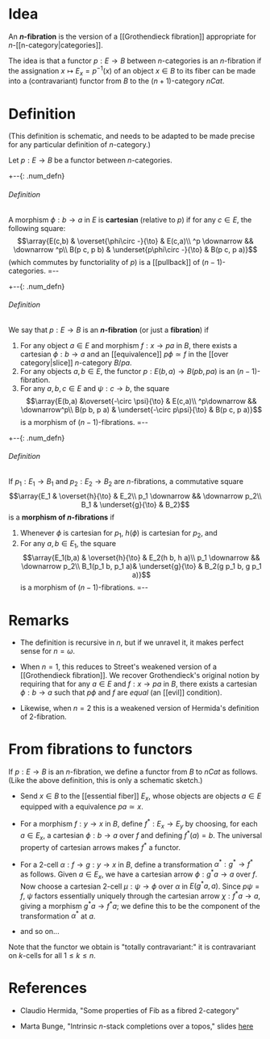 # Idea #

An **$n$-fibration** is the version of a [[Grothendieck fibration]] appropriate for $n$-[[n-category|categories]].

The idea is that a functor $p:E\to B$ between $n$-categories is an $n$-fibration if the assignation $x\mapsto E_x = p^{-1}(x)$ of an object $x\in B$ to its fiber can be made into a (contravariant) functor from $B$ to the $(n+1)$-category $n Cat$.


# Definition #

(This definition is schematic, and needs to be adapted to be made precise for any particular definition of $n$-category.)

Let $p:E\to B$ be a functor between $n$-categories.

+--{: .num_defn}
###### Definition
A morphism $\phi:b\to a$ in $E$ is **cartesian** (relative to $p$) if for any $c\in E$, the following square:
$$\array{E(c,b) & \overset{\phi\circ -}{\to} & E(c,a)\\
  ^p \downarrow && \downarrow ^p\\
  B(p c, p b) & \underset{p\phi\circ -}{\to} & B(p c, p a)}$$
(which commutes by functoriality of $p$) is a [[pullback]] of $(n-1)$-categories.
=--

+--{: .num_defn}
###### Definition
We say that $p:E\to B$ is an **$n$-fibration** (or just a **fibration**) if
1. For any object $a\in E$ and morphism $f:x\to p a$ in $B$, there exists a cartesian $\phi:b\to a$ and an [[equivalence]] $p\phi \simeq f$ in the [[over category|slice]] $n$-category $B/p a$.
1. For any objects $a,b\in E$, the functor $p:E(b,a) \to B(p b, p a)$ is an $(n-1)$-fibration.
1. For any $a,b,c\in E$ and $\psi:c\to b$, the square
$$\array{E(b,a) &\overset{-\circ \psi}{\to} & E(c,a)\\
  ^p\downarrow && \downarrow^p\\
  B(p b, p a) & \underset{-\circ p\psi}{\to} & B(p c, p a)}$$
is a morphism of $(n-1)$-fibrations.
=--

+--{: .num_defn}
###### Definition
If $p_1:E_1\to B_1$ and $p_2:E_2\to B_2$ are $n$-fibrations, a commutative square
$$\array{E_1 & \overset{h}{\to} & E_2\\
  p_1 \downarrow && \downarrow p_2\\
  B_1 & \underset{g}{\to} & B_2}$$
is a **morphism of $n$-fibrations** if
1. Whenever $\phi$ is cartesian for $p_1$, $h(\phi)$ is cartesian for $p_2$, and
1. For any $a,b\in E_1$, the square
$$\array{E_1(b,a) & \overset{h}{\to} & E_2(h b, h a)\\
  p_1 \downarrow && \downarrow p_2\\
  B_1(p_1 b, p_1 a)& \underset{g}{\to} & B_2(g p_1 b, g p_1 a)}$$
is a morphism of $(n-1)$-fibrations.
=--


# Remarks

* The definition is recursive in $n$, but if we unravel it, it makes perfect sense for $n=\omega$.

* When $n=1$, this reduces to Street's weakened version of a [[Grothendieck fibration]].  We recover Grothendieck's original notion by requiring that for any $a\in E$ and $f:x\to p a$ in $B$, there exists a cartesian $\phi:b\to a$ such that $p\phi$ and $f$ are _equal_ (an [[evil]] condition).

* Likewise, when $n=2$ this is a weakened version of Hermida's definition of 2-fibration.


# From fibrations to functors

If $p:E\to B$ is an $n$-fibration, we define a functor from $B$ to $n Cat$ as follows.  (Like the above definition, this is only a schematic sketch.)

* Send $x\in B$ to the [[essential fiber]] $E_x$, whose objects are objects $a\in E$ equipped with a equivalence $p a \simeq x$.

* For a morphism $f:y\to x$ in $B$, define $f^*:E_x\to E_y$ by choosing, for each $a\in E_x$, a cartesian $\phi:b\to a$ over $f$ and defining $f^*(a)=b$.  The universal property of cartesian arrows makes $f^*$ a functor.

* For a 2-cell $\alpha:f\to g:y\to x$ in $B$, define a transformation $\alpha^*:g^*\to f^*$ as follows.  Given $a\in E_x$, we have a cartesian arrow $\phi:g^*a\to a$ over $f$.  Now choose a cartesian 2-cell $\mu:\psi\to \phi$ over $\alpha$ in $E(g^*a,a)$.  Since $p \psi = f$, $\psi$ factors essentially uniquely through the cartesian arrow $\chi:f^*a\to a$, giving a morphism $g^*a \to f^*a$; we define this to be the component of the transformation $\alpha^*$ at $a$.

* and so on...

Note that the functor we obtain is "totally contravariant:" it is contravariant on $k$-cells for all $1\le k\le n$.


# References #

* Claudio Hermida, "Some properties of Fib as a fibred 2-category"

* Marta Bunge, "Intrinsic $n$-stack completions over a topos," slides [here](http://saxo.univ-littoral.fr/CT08/slides/Bunge.pdf)
